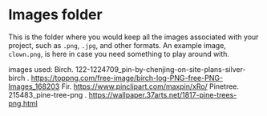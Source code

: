 # Images folder

This is the folder where you would keep all the images associated with your project, such as `.png`, `.jpg`, and other formats. An example image, `clown.png`, is here in case you need something to play around with.

images used:
Birch. 122-1224709_pin-by-chenjing-on-site-plans-silver-birch . https://toppng.com/free-image/birch-log-PNG-free-PNG-Images_168203
Fir. https://www.pinclipart.com/maxpin/xRo/
Pinetree. 215483_pine-tree-png . https://wallpaper.37arts.net/1817-pine-trees-png.html
